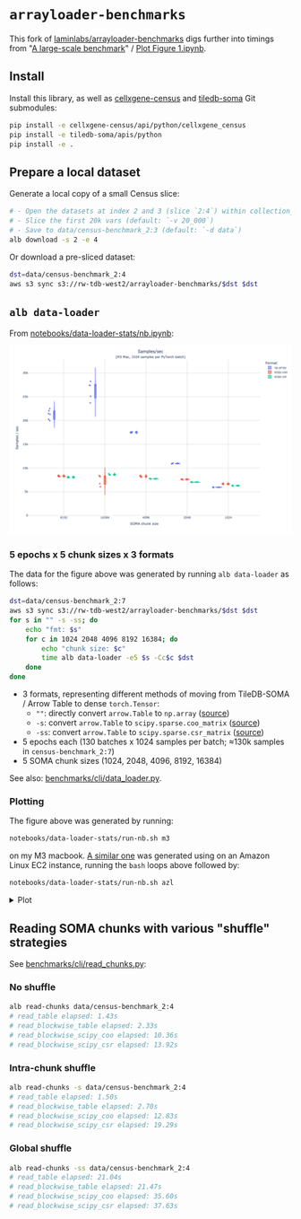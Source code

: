 # `arrayloader-benchmarks`

This fork of [laminlabs/arrayloader-benchmarks] digs further into timings from "[A large-scale benchmark]" / [Plot Figure 1.ipynb](Plot%20Figure%201.ipynb).

## Install
Install this library, as well as [cellxgene-census] and [tiledb-soma] Git submodules:

```bash
pip install -e cellxgene-census/api/python/cellxgene_census
pip install -e tiledb-soma/apis/python
pip install -e .
```

## Prepare a local dataset
Generate a local copy of a small Census slice:
```bash
# - Open the datasets at index 2 and 3 (slice `2:4`) within collection_id 283d65eb-dd53-496d-adb7-7570c7caa443 (default: `-c 283d65eb-dd53-496d-adb7-7570c7caa443`)
# - Slice the first 20k vars (default: `-v 20_000`)
# - Save to data/census-benchmark_2:3 (default: `-d data`)
alb download -s 2 -e 4
```

Or download a pre-sliced dataset:
```bash
dst=data/census-benchmark_2:4
aws s3 sync s3://rw-tdb-west2/arrayloader-benchmarks/$dst $dst
```

## `alb data-loader`

From [notebooks/data-loader-stats/nb.ipynb](notebooks/data-loader-stats/nb.ipynb):

![](notebooks/data-loader-stats/m3/fig.png)

### 5 epochs x 5 chunk sizes x 3 formats

The data for the figure above was generated by running `alb data-loader` as follows:

```bash
dst=data/census-benchmark_2:7
aws s3 sync s3://rw-tdb-west2/arrayloader-benchmarks/$dst $dst
for s in "" -s -ss; do
    echo "fmt: $s"
    for c in 1024 2048 4096 8192 16384; do
        echo "chunk size: $c"
        time alb data-loader -e5 $s -Cc$c $dst
    done
done
```

- 3 formats, representing different methods of moving from TileDB-SOMA / Arrow Table to dense `torch.Tensor`:
  - `""`: directly convert `arrow.Table` to `np.array` ([source][np.array source])
  - `-s`: convert `arrow.Table` to `scipy.sparse.coo_matrix` ([source][scipy.coo source])
  - `-ss`: convert `arrow.Table` to `scipy.sparse.csr_matrix` ([source][scipy.csr source])
- 5 epochs each (130 batches x 1024 samples per batch; ≈130k samples in `census-benchmark_2:7`)
- 5 SOMA chunk sizes (1024, 2048, 4096, 8192, 16384)

See also: [benchmarks/cli/data_loader.py](benchmarks/cli/data_loader.py).

### Plotting
The figure above was generated by running:

```bash
notebooks/data-loader-stats/run-nb.sh m3
```

on my M3 macbook. [A similar one](notebooks/data-loader-stats/azl) was generated using on an Amazon Linux EC2 instance, running the `bash` loops above followed by:
```bash
notebooks/data-loader-stats/run-nb.sh azl
```

<details><summary>Plot</summary>

![](notebooks/data-loader-stats/azl/fig.png)
</details>

## Reading SOMA chunks with various "shuffle" strategies
See [benchmarks/cli/read_chunks.py](benchmarks/cli/read_chunks.py):

### No shuffle
```bash
alb read-chunks data/census-benchmark_2:4
# read_table elapsed: 1.43s
# read_blockwise_table elapsed: 2.33s
# read_blockwise_scipy_coo elapsed: 10.36s
# read_blockwise_scipy_csr elapsed: 13.92s
```

### Intra-chunk shuffle
```bash
alb read-chunks -s data/census-benchmark_2:4
# read_table elapsed: 1.50s
# read_blockwise_table elapsed: 2.70s
# read_blockwise_scipy_coo elapsed: 12.83s
# read_blockwise_scipy_csr elapsed: 19.29s
```

### Global shuffle
```bash
alb read-chunks -ss data/census-benchmark_2:4
# read_table elapsed: 21.04s
# read_blockwise_table elapsed: 21.47s
# read_blockwise_scipy_coo elapsed: 35.60s
# read_blockwise_scipy_csr elapsed: 37.63s
```

[laminlabs/arrayloader-benchmarks]: https://github.com/laminlabs/arrayloader-benchmarks
[A large-scale benchmark]: https://lamin.ai/blog/arrayloader-benchmarks#a-large-scale-benchmark

[cellxgene-census]: cellxgene-census
[tiledb-soma]: tiledb-soma

[np.array source]: https://github.com/ryan-williams/cellxgene-census/blob/0f66b12f4fe75f28d5ab23ea8c078faa84b76963/api/python/cellxgene_census/src/cellxgene_census/experimental/ml/pytorch.py#L113-L121
[scipy.coo source]: https://github.com/ryan-williams/cellxgene-census/blob/0f66b12f4fe75f28d5ab23ea8c078faa84b76963/api/python/cellxgene_census/src/cellxgene_census/experimental/ml/pytorch.py#L372-L379
[scipy.csr source]: https://github.com/ryan-williams/cellxgene-census/blob/0f66b12f4fe75f28d5ab23ea8c078faa84b76963/api/python/cellxgene_census/src/cellxgene_census/experimental/ml/pytorch.py#L202

